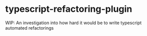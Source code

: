 # typescript-refactoring-plugin
WIP: An investigation into how hard it would be to write typescript automated refactorings

